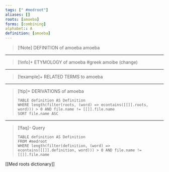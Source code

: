 ```yaml
---
tags: [" #medroot"]
aliases: []
roots: [amoeba]
forms: [combining]
alphabet:: A
definition: [amoeba]
---
```

>[!Note] DEFINITION of amoeba
>amoeba
_____
>[!info]+ ETYMOLOGY of amoeba
>#greek amoibe (change)
_____
>[!example]+ RELATED TERMS to amoeba
>
_____
>[!tip]+ DERIVATIONS of amoeba
>```dataview
>TABLE definition AS Definition 
>WHERE length(filter(roots, (word) => econtains([[]].roots, word))) > 0 AND file.name != [[]].file.name
>SORT file.name ASC
>```
_____
>[!faq]- Query
>```dataview
>TABLE definition AS Definition
>FROM #medroot
>WHERE length(filter(definition, (word) => econtains([[]].definition, word))) > 0 AND file.name != [[]].file.name
>```

[[Med roots dictionary]]